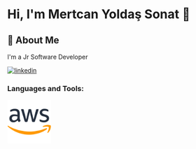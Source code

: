 # Hi, I'm Mertcan Yoldaş Sonat 👋


## 🚀 About Me
I'm a Jr Software Developer

[![linkedin](https://img.shields.io/badge/linkedin-0A66C2?style=for-the-badge&logo=linkedin&logoColor=white)](https://www.linkedin.com/in/mertcan-yoldas-sonat-7179241bb/)

<h3 align="left">Languages and Tools:</h3>
<p align="left"> <img src="https://github.com/devicons/devicon/blob/master/icons/amazonwebservices/amazonwebservices-original-wordmark.svg" alt="c" width="100" height="100"/> </p>
